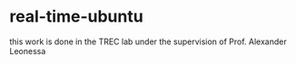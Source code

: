 # real-time-ubuntu
this work is done in the TREC lab under the supervision of Prof. Alexander Leonessa
